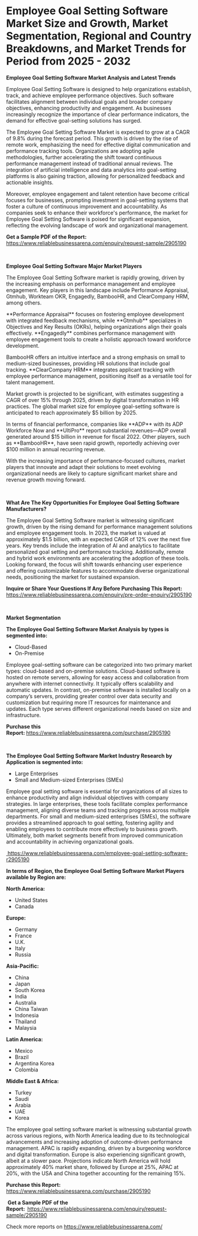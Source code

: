 <p><h1>Employee Goal Setting Software Market Size and Growth, Market Segmentation, Regional and Country Breakdowns, and Market Trends for Period from 2025 -  2032</h1></p><p><strong>Employee Goal Setting Software Market Analysis and Latest Trends</strong></p>
<p><p>Employee Goal Setting Software is designed to help organizations establish, track, and achieve employee performance objectives. Such software facilitates alignment between individual goals and broader company objectives, enhancing productivity and engagement. As businesses increasingly recognize the importance of clear performance indicators, the demand for effective goal-setting solutions has surged.</p><p>The Employee Goal Setting Software Market is expected to grow at a CAGR of 9.8% during the forecast period. This growth is driven by the rise of remote work, emphasizing the need for effective digital communication and performance tracking tools. Organizations are adopting agile methodologies, further accelerating the shift toward continuous performance management instead of traditional annual reviews. The integration of artificial intelligence and data analytics into goal-setting platforms is also gaining traction, allowing for personalized feedback and actionable insights.</p><p>Moreover, employee engagement and talent retention have become critical focuses for businesses, prompting investment in goal-setting systems that foster a culture of continuous improvement and accountability. As companies seek to enhance their workforce's performance, the market for Employee Goal Setting Software is poised for significant expansion, reflecting the evolving landscape of work and organizational management.</p></p>
<p><strong>Get a Sample PDF of the Report:&nbsp;</strong> <a href="https://www.reliablebusinessarena.com/enquiry/request-sample/2905190?utm_campaign=2529&utm_medium=2&utm_source=Github&utm_content=ia&utm_term=12032025&utm_id=employee-goal-setting-software">https://www.reliablebusinessarena.com/enquiry/request-sample/2905190</a></p>
<p>&nbsp;</p>
<p><strong>Employee Goal Setting Software Major Market Players</strong></p>
<p><p>The Employee Goal Setting Software market is rapidly growing, driven by the increasing emphasis on performance management and employee engagement. Key players in this landscape include Performance Appraisal, Gtmhub, Workteam OKR, Engagedly, BambooHR, and ClearCompany HRM, among others. </p><p>**Performance Appraisal** focuses on fostering employee development with integrated feedback mechanisms, while **Gtmhub** specializes in Objectives and Key Results (OKRs), helping organizations align their goals effectively. **Engagedly** combines performance management with employee engagement tools to create a holistic approach toward workforce development.</p><p>BambooHR offers an intuitive interface and a strong emphasis on small to medium-sized businesses, providing HR solutions that include goal tracking. **ClearCompany HRM** integrates applicant tracking with employee performance management, positioning itself as a versatile tool for talent management.</p><p>Market growth is projected to be significant, with estimates suggesting a CAGR of over 15% through 2025, driven by digital transformation in HR practices. The global market size for employee goal-setting software is anticipated to reach approximately $5 billion by 2025.</p><p>In terms of financial performance, companies like **ADP** with its ADP Workforce Now and **UltiPro** report substantial revenues—ADP overall generated around $15 billion in revenue for fiscal 2022. Other players, such as **BambooHR**, have seen rapid growth, reportedly achieving over $100 million in annual recurring revenue. </p><p>With the increasing importance of performance-focused cultures, market players that innovate and adapt their solutions to meet evolving organizational needs are likely to capture significant market share and revenue growth moving forward.</p></p>
<p>&nbsp;</p>
<p><strong>What Are The Key Opportunities For Employee Goal Setting Software Manufacturers?</strong></p>
<p><p>The Employee Goal Setting Software market is witnessing significant growth, driven by the rising demand for performance management solutions and employee engagement tools. In 2023, the market is valued at approximately $1.5 billion, with an expected CAGR of 12% over the next five years. Key trends include the integration of AI and analytics to facilitate personalized goal setting and performance tracking. Additionally, remote and hybrid work environments are accelerating the adoption of these tools. Looking forward, the focus will shift towards enhancing user experience and offering customizable features to accommodate diverse organizational needs, positioning the market for sustained expansion.</p></p>
<p><strong>Inquire or Share Your Questions If Any Before Purchasing This Report:</strong> <a href="https://www.reliablebusinessarena.com/enquiry/pre-order-enquiry/2905190?utm_campaign=2529&utm_medium=2&utm_source=Github&utm_content=ia&utm_term=12032025&utm_id=employee-goal-setting-software">https://www.reliablebusinessarena.com/enquiry/pre-order-enquiry/2905190</a></p>
<p>&nbsp;</p>
<p><strong>Market Segmentation</strong></p>
<p><strong>The Employee Goal Setting Software Market Analysis by types is segmented into:</strong></p>
<p><ul><li>Cloud-Based</li><li>On-Premise</li></ul></p>
<p><p>Employee goal-setting software can be categorized into two primary market types: cloud-based and on-premise solutions. Cloud-based software is hosted on remote servers, allowing for easy access and collaboration from anywhere with internet connectivity. It typically offers scalability and automatic updates. In contrast, on-premise software is installed locally on a company’s servers, providing greater control over data security and customization but requiring more IT resources for maintenance and updates. Each type serves different organizational needs based on size and infrastructure.</p></p>
<p><strong>Purchase this Report:&nbsp;</strong><a href="https://www.reliablebusinessarena.com/purchase/2905190?utm_campaign=2529&utm_medium=2&utm_source=Github&utm_content=ia&utm_term=12032025&utm_id=employee-goal-setting-software">https://www.reliablebusinessarena.com/purchase/2905190</a></p>
<p>&nbsp;</p>
<p><strong>The Employee Goal Setting Software Market Industry Research by Application is segmented into:</strong></p>
<p><ul><li>Large Enterprises</li><li>Small and Medium-sized Enterprises (SMEs)</li></ul></p>
<p><p>Employee goal setting software is essential for organizations of all sizes to enhance productivity and align individual objectives with company strategies. In large enterprises, these tools facilitate complex performance management, aligning diverse teams and tracking progress across multiple departments. For small and medium-sized enterprises (SMEs), the software provides a streamlined approach to goal setting, fostering agility and enabling employees to contribute more effectively to business growth. Ultimately, both market segments benefit from improved communication and accountability in achieving organizational goals.</p></p>
<p><a href="https://www.reliablebusinessarena.com/employee-goal-setting-software-r2905190?utm_campaign=2529&utm_medium=2&utm_source=Github&utm_content=ia&utm_term=12032025&utm_id=employee-goal-setting-software">&nbsp;https://www.reliablebusinessarena.com/employee-goal-setting-software-r2905190</a></p>
<p><strong>In terms of Region, the Employee Goal Setting Software Market Players available by Region are:</strong></p>
<p>
    <p> <strong> North America: </strong>
        <ul>
            <li>United States</li>
            <li>Canada</li>
        </ul>
        </p> 
    <p> <strong> Europe: </strong>
        <ul>
            <li>Germany</li>
            <li>France</li>
            <li>U.K.</li>
            <li>Italy</li>
            <li>Russia</li>
        </ul>
        </p> 
    <p> <strong> Asia-Pacific: </strong>
        <ul>
            <li>China</li>
            <li>Japan</li>
            <li>South Korea</li>
            <li>India</li>
            <li>Australia</li>
            <li>China Taiwan</li>
            <li>Indonesia</li>
            <li>Thailand</li>
            <li>Malaysia</li>
        </ul>
        </p> 
    <p> <strong> Latin America: </strong>
        <ul>
            <li>Mexico</li>
            <li>Brazil</li>
            <li>Argentina Korea</li>
            <li>Colombia</li>
        </ul>
        </p> 
    <p> <strong> Middle East & Africa: </strong>
        <ul>
            <li>Turkey</li>
            <li>Saudi</li>
            <li>Arabia</li>
            <li>UAE</li>
            <li>Korea</li>
        </ul>
    </p>
    </p>
<p><p>The employee goal setting software market is witnessing substantial growth across various regions, with North America leading due to its technological advancements and increasing adoption of outcome-driven performance management. APAC is rapidly expanding, driven by a burgeoning workforce and digital transformation. Europe is also experiencing significant growth, albeit at a slower pace. Projections indicate North America will hold approximately 40% market share, followed by Europe at 25%, APAC at 20%, with the USA and China together accounting for the remaining 15%.</p></p>
<p><strong>Purchase this Report: </strong><a href="https://www.reliablebusinessarena.com/purchase/2905190?utm_campaign=2529&utm_medium=2&utm_source=Github&utm_content=ia&utm_term=12032025&utm_id=employee-goal-setting-software">https://www.reliablebusinessarena.com/purchase/2905190</a></p>
<p>&nbsp;<strong>Get a Sample PDF of the Report:&nbsp;&nbsp;</strong><a href="https://www.reliablebusinessarena.com/enquiry/request-sample/2905190?utm_campaign=2529&utm_medium=2&utm_source=Github&utm_content=ia&utm_term=12032025&utm_id=employee-goal-setting-software">https://www.reliablebusinessarena.com/enquiry/request-sample/2905190</a></p>
<p><strong></strong></p>
<p>Check more reports on <a href="https://www.reliablebusinessarena.com/?utm_campaign=2529&utm_medium=2&utm_source=Github&utm_content=ia&utm_term=12032025&utm_id=employee-goal-setting-software">https://www.reliablebusinessarena.com/</a></p>